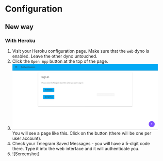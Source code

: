 # Configuration
## New way
### With Heroku
1. Visit your Heroku configuration page. Make sure that the `web` dyno is enabled. Leave the other dyno untouched. 
2. Click the `Open App` button at the top of the page.
3. ![Screenshot](/web_auth.png)
   You will see a page like this. Click on the button (there will be one per user account).
4. Check your Telegram Saved Messages - you will have a 5-digit code there. Type it into the web interface and it will authenticate you. 
5. ![Screenshot]
<!--stackedit_data:
eyJoaXN0b3J5IjpbNzYwNTk4MTc3LC0xNDM1MTc3MTY4LC0xNj
c0NTA5Mzc1XX0=
-->